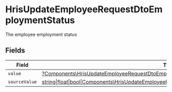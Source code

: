 # HrisUpdateEmployeeRequestDtoEmploymentStatus

The employee employment status


## Fields

| Field                                                                                                                                                                                  | Type                                                                                                                                                                                   | Required                                                                                                                                                                               | Description                                                                                                                                                                            |
| -------------------------------------------------------------------------------------------------------------------------------------------------------------------------------------- | -------------------------------------------------------------------------------------------------------------------------------------------------------------------------------------- | -------------------------------------------------------------------------------------------------------------------------------------------------------------------------------------- | -------------------------------------------------------------------------------------------------------------------------------------------------------------------------------------- |
| `value`                                                                                                                                                                                | [?Components\HrisUpdateEmployeeRequestDtoEmploymentStatusValue](../../Models/Components/HrisUpdateEmployeeRequestDtoEmploymentStatusValue.md)                                          | :heavy_minus_sign:                                                                                                                                                                     | N/A                                                                                                                                                                                    |
| `sourceValue`                                                                                                                                                                          | [string\|float\|bool\|Components\HrisUpdateEmployeeRequestDtoSourceValueEmploymentStatus4\|array\|null](../../Models/Components/HrisUpdateEmployeeRequestDtoEmploymentStatusSourceValue.md) | :heavy_minus_sign:                                                                                                                                                                     | N/A                                                                                                                                                                                    |